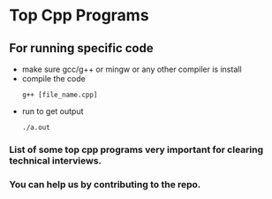 # Top Cpp Programs

## For running specific code 
- make sure gcc/g++ or mingw or any other compiler is install
- compile the code
    ```
    g++ [file_name.cpp]
    ```
- run to get output
    ```
    ./a.out
    ```

### List of some top cpp programs very important for clearing technical interviews.

### You can help us by contributing to the repo.
